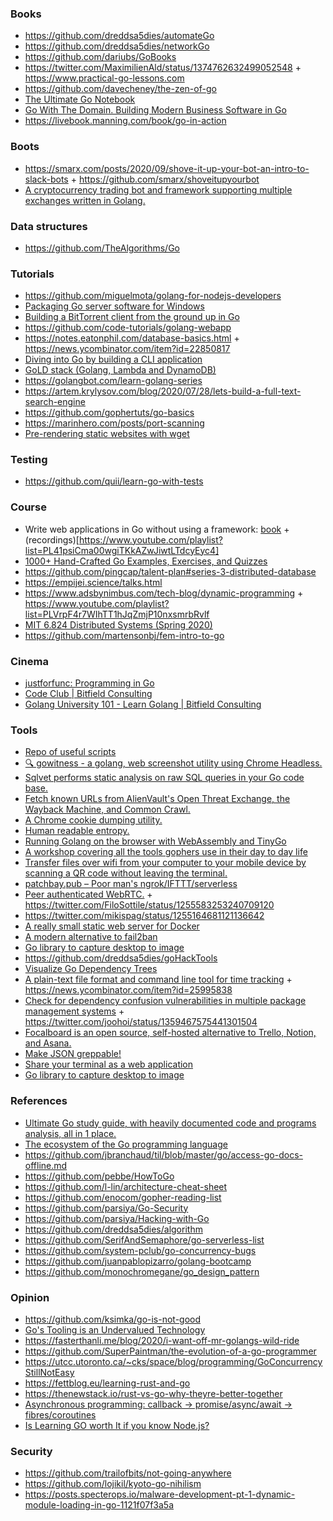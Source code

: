 ### Books

- https://github.com/dreddsa5dies/automateGo
- https://github.com/dreddsa5dies/networkGo
- https://github.com/dariubs/GoBooks
- https://twitter.com/MaximilienAld/status/1374762632499052548 + https://www.practical-go-lessons.com
- https://github.com/davecheney/the-zen-of-go
- [The Ultimate Go Notebook](https://docs.google.com/document/d/1QQq8Yf90ar59OUQM6qRDS6Bwk5hfOCpcqw_WUX43YOg/edit)
- [Go With The Domain. Building Modern Business Software in Go](https://news.ycombinator.com/item?id=27140724)
- https://livebook.manning.com/book/go-in-action

### Boots

- https://smarx.com/posts/2020/09/shove-it-up-your-bot-an-intro-to-slack-bots + https://github.com/smarx/shoveitupyourbot
- [A cryptocurrency trading bot and framework supporting multiple exchanges written in Golang.](https://github.com/thrasher-corp/gocryptotrader)

### Data structures

- https://github.com/TheAlgorithms/Go


### Tutorials

- https://github.com/miguelmota/golang-for-nodejs-developers
- [Packaging Go server software for Windows](https://twitter.com/benbjohnson/status/1360605093834424321)
- [Building a BitTorrent client from the ground up in Go](https://blog.jse.li/posts/torrent)
- https://github.com/code-tutorials/golang-webapp
- https://notes.eatonphil.com/database-basics.html + https://news.ycombinator.com/item?id=22850817
- [Diving into Go by building a CLI application](https://news.ycombinator.com/item?id=23318137)
- [GoLD stack (Golang, Lambda and DynamoDB)](https://dev.to/prozz/introduction-to-the-gold-stack-5b66)
- https://golangbot.com/learn-golang-series
- https://artem.krylysov.com/blog/2020/07/28/lets-build-a-full-text-search-engine
- https://github.com/gophertuts/go-basics
- https://marinhero.com/posts/port-scanning
- [Pre-rendering static websites with wget](https://apex.sh/blog/post/pre-render-wget)

### Testing

- https://github.com/quii/learn-go-with-tests

### Course

- Write web applications in Go without using a framework: [book](https://leanpub.com/antitextbookGo) + (recordings)[https://www.youtube.com/playlist?list=PL41psiCma00wgiTKkAZwJiwtLTdcyEyc4]
- [1000+ Hand-Crafted Go Examples, Exercises, and Quizzes](https://github.com/inancgumus/learngo)
- https://github.com/pingcap/talent-plan#series-3-distributed-database
- https://empijei.science/talks.html
- https://www.adsbynimbus.com/tech-blog/dynamic-programming + https://www.youtube.com/playlist?list=PLVrpF4r7WIhTT1hJqZmjP10nxsmrbRvlf
- [MIT 6.824 Distributed Systems (Spring 2020)](https://www.youtube.com/playlist?list=PLrw6a1wE39_tb2fErI4-WkMbsvGQk9_UB)
- https://github.com/martensonbj/fem-intro-to-go

### Cinema

- [justforfunc: Programming in Go](https://www.youtube.com/channel/UC_BzFbxG2za3bp5NRRRXJSw/playlists)
- [Code Club | Bitfield Consulting](https://www.youtube.com/playlist?list=PLEcwzBXTPUE_YQR7R0BRtHBYJ0LN3Y0i3)
- [Golang University 101 - Learn Golang | Bitfield Consulting](https://www.youtube.com/playlist?list=PLEcwzBXTPUE9V1o8mZdC9tNnRZaTgI-1P)

### Tools

- [Repo of useful scripts](https://github.com/lc/hacks)
- [🔍 gowitness - a golang, web screenshot utility using Chrome Headless.](https://github.com/sensepost/gowitness)
- [Sqlvet performs static analysis on raw SQL queries in your Go code base. ](https://github.com/houqp/sqlvet)
- [Fetch known URLs from AlienVault's Open Threat Exchange, the Wayback Machine, and Common Crawl.](https://github.com/lc/gau)
- [A Chrome cookie dumping utility.](https://github.com/CCob/gookies)
- [Human readable entropy.](https://gitlab.com/NebulousLabs/entropy-mnemonics)
- [Running Golang on the browser with WebAssembly and TinyGo](https://marianogappa.github.io/software/2020/04/01/webassembly-tinygo-cheesse)
- [A workshop covering all the tools gophers use in their day to day life](https://github.com/campoy/go-tooling-workshop)
- [Transfer files over wifi from your computer to your mobile device by scanning a QR code without leaving the terminal. ](https://github.com/claudiodangelis/qrcp)
- [patchbay.pub – Poor man's ngrok/IFTTT/serverless](https://news.ycombinator.com/item?id=21639066)
- [Peer authenticated WebRTC.](https://github.com/saljam/webwormhole) + https://twitter.com/FiloSottile/status/1255583253240709120
- https://twitter.com/mikispag/status/1255164681121136642
- [A really small static web server for Docker](https://github.com/PierreZ/goStatic)
- [A modern alternative to fail2ban](https://github.com/crowdsecurity/crowdsec)
- [Go library to capture desktop to image](https://github.com/kbinani/screenshot)
- https://github.com/dreddsa5dies/goHackTools
- [Visualize Go Dependency Trees](https://github.com/KyleBanks/depth)
- [A plain-text file format and command line tool for time tracking](https://github.com/jotaen/klog) + https://news.ycombinator.com/item?id=25995838
- [Check for dependency confusion vulnerabilities in multiple package management systems](https://github.com/visma-prodsec/confused) + https://twitter.com/joohoi/status/1359467575441301504
- [Focalboard is an open source, self-hosted alternative to Trello, Notion, and Asana.](https://github.com/mattermost/focalboard)
- [Make JSON greppable!](https://github.com/tomnomnom/gron)
- [Share your terminal as a web application](https://github.com/yudai/gotty)
- [Go library to capture desktop to image](https://github.com/kbinani/screenshot)

### References

- [Ultimate Go study guide, with heavily documented code and programs analysis, all in 1 place.](https://github.com/hoanhan101/ultimate-go)
- [The ecosystem of the Go programming language](https://henvic.dev/posts/go)
- https://github.com/jbranchaud/til/blob/master/go/access-go-docs-offline.md
- https://github.com/pebbe/HowToGo
- https://github.com/l-lin/architecture-cheat-sheet
- https://github.com/enocom/gopher-reading-list
- https://github.com/parsiya/Go-Security
- https://github.com/parsiya/Hacking-with-Go
- https://github.com/dreddsa5dies/algorithm
- https://github.com/SerifAndSemaphore/go-serverless-list
- https://github.com/system-pclub/go-concurrency-bugs
- https://github.com/juanpablopizarro/golang-bootcamp
- https://github.com/monochromegane/go_design_pattern

### Opinion

- https://github.com/ksimka/go-is-not-good
- [Go's Tooling is an Undervalued Technology](https://nullprogram.com/blog/2020/01/21)
- https://fasterthanli.me/blog/2020/i-want-off-mr-golangs-wild-ride
- https://github.com/SuperPaintman/the-evolution-of-a-go-programmer
- https://utcc.utoronto.ca/~cks/space/blog/programming/GoConcurrencyStillNotEasy
- https://fettblog.eu/learning-rust-and-go
- https://thenewstack.io/rust-vs-go-why-theyre-better-together
- [Asynchronous programming: callback -> promise/async/await -> fibres/coroutines](https://twitter.com/doubaokun/status/1380570950924652548)
- [Is Learning GO worth It if you know Node.js?](https://news.ycombinator.com/item?id=26939626)

### Security

- https://github.com/trailofbits/not-going-anywhere
- https://github.com/lojikil/kyoto-go-nihilism
- https://posts.specterops.io/malware-development-pt-1-dynamic-module-loading-in-go-1121f07f3a5a
